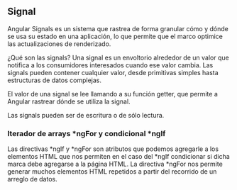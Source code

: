 ## Signal
Angular Signals es un sistema que rastrea de forma granular cómo y dónde se usa su estado en una aplicación, lo que permite que el marco optimice las actualizaciones de renderizado.

¿Qué son las signals?
Una signal es un envoltorio alrededor de un valor que notifica a los consumidores interesados ​​cuando ese valor cambia. Las signals pueden contener cualquier valor, desde primitivas simples hasta estructuras de datos complejas.

El valor de una signal se lee llamando a su función getter, que permite a Angular rastrear dónde se utiliza la signal.

Las signals pueden ser de escritura o de sólo lectura.

### Iterador de arrays *ngFor y condicional *ngIf 
Las directivas *ngIf y *ngFor son atributos que podemos agregarle a los elementos HTML que nos permiten en el caso del *ngIf condicionar si dicha marca debe agregarse a la página HTML. La directiva *ngFor nos permite generar muchos elementos HTML repetidos a partir del recorrido de un arreglo de datos.
